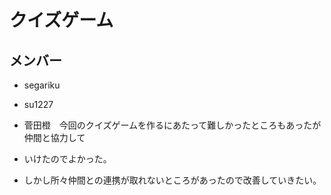 # クイズゲーム

## メンバー
- segariku
- su1227

- 菅田橙　今回のクイズゲームを作るにあたって難しかったところもあったが仲間と協力して
- いけたのでよかった。
- しかし所々仲間との連携が取れないところがあったので改善していきたい。

